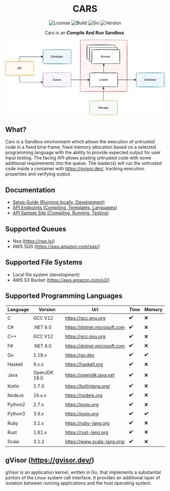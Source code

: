 <div align="center">

# CARS

![License][license-badge]
![Build][build-badge]
![Go][go-version-badge]
![Version][release-version-badge]

Cars is an **Compile And Run Sandbox**.

</div>


<p align="center">
  <img src="./assets/simple-design.svg" alt="Size Limit CLI" width="1080">
</p>

## What?

Cars is a Sandbox environment which allows the execution of untrusted code in a fixed time frame, fixed memory
allocation
based on a selected programming language with the ability to provide expected output for user input testing. The facing
API allows posting untrusted code with some additional requirements into the queue. The loader(s) will run the
untrusted code inside a container with https://gvisor.dev/, tracking execution properties and verifying output.

## Documentation

* [Setup Guide (Running locally, Development)](./docs/RUNNING_LOCALLY.md)
* [API Endpoints (Compiling, Templates, Languages)](./docs/ENDPOINTS.md)
* [API Sample Site (Compiling, Running, Testing)](./docs/SAMPLE_SITE.md)

## Supported Queues

* Nsq (https://nsq.io/)
* AWS SQS (https://aws.amazon.com/sqs/)

## Supported File Systems

* Local file system (development)
* AWS S3 Bucket (https://aws.amazon.com/s3/)

## Supported Programming Languages

| Language | Version      | Url                          | Time | Memory | 
|----------|--------------|------------------------------|------|--------|
| C        | GCC V12      | https://gcc.gnu.org          | ✔️   | ❌      |
| C#       | .NET 6.0     | https://dotnet.microsoft.com | ✔️   | ❌      |
| C++      | GCC V12      | https://gcc.gnu.org          | ✔️   | ❌      |
| F#       | .NET 6.0     | https://dotnet.microsoft.com | ✔️   | ❌      |
| Go       | 1.18.x       | https://go.dev               | ✔️   | ✔️     |
| Haskell  | 9.x.x        | https://haskell.org          | ✔️   | ❌      |
| Java     | OpenJDK 18.0 | https://openjdk.java.net     | ✔️   | ❌      |
| Kotlin   | 1.7.0        | https://kotlinlang.org/      | ✔️   | ❌      |
| NodeJs   | 16.x.x       | https://nodejs.org           | ✔️   | ❌      |
| Python2  | 2.7.x        | https://pypy.org             | ✔️   | ❌      |
| Python3  | 3.9.x        | https://pypy.org             | ✔️   | ✔️     |
| Ruby     | 3.1.x        | https://ruby-lang.org        | ✔️   | ❌      |
| Rust     | 1.61.x       | https://rust-lang.org        | ✔️   | ❌      |
| Scala    | 3.1.2        | https://www.scala-lang.org/  | ✔️   | ❌      |

## gVisor (https://gvisor.dev/)

gVisor is an application kernel, written in Go, that implements a substantial portion of the Linux system call
interface. It provides an additional layer of isolation between running applications and the host operating system.


[license-badge]: https://img.shields.io/github/license/stephensli/Cars?style=flat-square

[go-version-badge]: https://img.shields.io/github/go-mod/go-version/stephensli/Cars?style=flat-square

[build-badge]: https://img.shields.io/github/workflow/status/stephensli/cars/Go?style=flat-square

[release-version-badge]: https://img.shields.io/github/v/release/stephensli/Cars?style=flat-square
